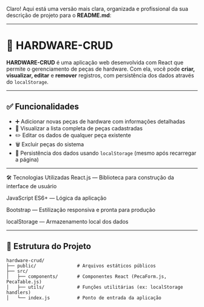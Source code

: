 Claro! Aqui está uma versão mais clara, organizada e profissional da sua descrição de projeto para o **README.md**:

---

# 🔧 HARDWARE-CRUD

**HARDWARE-CRUD** é uma aplicação web desenvolvida com React que permite o gerenciamento de peças de hardware. Com ela, você pode **criar, visualizar, editar** e **remover** registros, com persistência dos dados através do `localStorage`.

---

## ✅ Funcionalidades

- ➕ Adicionar novas peças de hardware com informações detalhadas  
- 📄 Visualizar a lista completa de peças cadastradas  
- ✏️ Editar os dados de qualquer peça existente  
- 🗑️ Excluir peças do sistema  
- 💾 Persistência dos dados usando `localStorage` (mesmo após recarregar a página)

---

🛠️ Tecnologias Utilizadas
React.js — Biblioteca para construção da interface de usuário

JavaScript ES6+ — Lógica da aplicação

Bootstrap — Estilização responsiva e pronta para produção

localStorage — Armazenamento local dos dados

---

## 📁 Estrutura do Projeto

```
hardware-crud/
├── public/               # Arquivos estáticos públicos
├── src/
│   ├── components/       # Componentes React (PecaForm.js, PecaTable.js)
│   ├── utils/            # Funções utilitárias (ex: localStorage handlers)
│   └── index.js          # Ponto de entrada da aplicação
